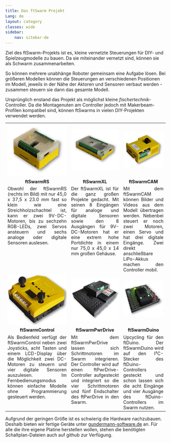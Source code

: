 ```yaml
---
title: Das ftSwarm Projekt
Lang: de
layout: category
classes: wide
sidebar:
    nav: sitebar-de
---
```


Ziel des ftSwarm-Projekts ist es, kleine vernetzte Steuerungen für DIY- und Spielzeugmodelle zu bauen. Da sie miteinander vernetzt sind, können sie als Schwarm zusammenarbeiten. 

So können mehrere unabhänge Roboter gemeinsam eine Aufgabe lösen. Bei größeren Modellen können die Steuerungen an verschiedenen Positionen im Modell, jeweils in der Nähe der Aktoren und Sensoren verbaut werden - zusammen steuern sie dann das gesamte Modell.

Ursprünglich enstand das Projekt als möglichst kleine *fischertechnik*-Controller. Da die Montagenuten am Controller jedoch mit Makerbeam-Profilen kompatibel sind, können ftSwarms in vielen DIY-Projekten verwendet werden.

<style>
td, th {
    border: none!important;
}
</style>

<table>
    <tr>
        <td style="text-align: center;"><img src="/assets/img/ftSwarmRS.png" width="200"></td>
        <td style="text-align: center;"><img src="/assets/img/ftSwarmXL.png" width="250"></td>
        <td style="text-align: center;"><img src="/assets/img/ftSwarmCAM.png" width="150"></td>
    </tr>
    <tr>
        <td style="text-align: center; font-weight: bold;">ftSwarmRS</td>
        <td style="text-align: center; font-weight: bold;">ftSwarmXL</td>
        <td style="text-align: center; font-weight: bold;">ftSwarmCAM</td>
    </tr>
    <tr>
        <td style="vertical-align: top; text-align: justify;">
            Obwohl der ftSwarmRS (rechts im Bild) mit nur 45,0 x 37,5 x 23.0 mm fast so klein wie eine Streichholzschachtel ist, kann er zwei 9V-DC-Motoren, bis zu sechzehn RGB-LEDs, zwei Servos ansteuern und sechs analoge oder digitale Sensoren auslesen.
        </td>
        <td style="vertical-align: top; text-align: justify;">
            Der ftSwarmXL ist für die ganz großen Projekte gedacht. Mit seinen 8 Eingängen für analoge und digitale Sensoren sowie den 8 Ausgängen für 9V-DC-Motoren hat er eine extrem hohe Portdichte in einem nur 75,0 x 45,0 x 14 mm großen Gehäuse. 
        </td>
        <td style="vertical-align: top; text-align: justify;">
            Mit dem ftSwarmCAM können Bilder und Videos aus dem Modell übertragen werden. Nebenbei steuert er noch zwei Motoren, einen Servo und hat drei digitale Eingänge. Zwei direkt anschließbare LiPo-Akkus machen den Controller mobil.
        </td>
    </tr>
    <tr>
        <td style="text-align: center;"><img src="/assets/img/ftSwarmControl.png" width="200"></td>
        <td style="text-align: center;"><img src="/assets/img/ftSwarmPwrDrive.png" width="200"></td>
        <td style="text-align: center;"><img src="/assets/img/ftSwarmDuino.png" width="200"></td>
    </tr>
    <tr>
        <td style="text-align: center; font-weight: bold;">ftSwarmControl</td>
        <td style="text-align: center; font-weight: bold;">ftSwarmPwrDrive</td>
        <td style="text-align: center; font-weight: bold;">ftSwarmDuino</td>
    </tr>
    <tr>
        <td style="vertical-align: top; text-align: justify;">
            Als Bedienfeld verfügt der ftSwarmControl neben zwei Joysticks, acht Tasten und einem LCD-Display über die Möglichkeit zwei DC-Motoren zu steuern und vier digitale Sensoren auszulesen. Im Fernbedienungsmodus können
            einfache Modelle ohne Programmierung gesteuert werden. 
        </td>
        <td style="vertical-align: top; text-align: justify;">
            Mit dem ftSwarmPwrDrive lassen sich Schrittmotoren im Swarm integrieren. Der Controller wird auf einen 
            ftPwrDrive-Controller aufgesteckt und integriert so die vier Schrittmotoren und fünf Endschalter des ftPwrDrive
            in den Swarm.
        </td>
        <td style="vertical-align: top; text-align: justify;">
            Upcycling für den ftDuino. Der ftSwarmDuino wird auf den I²C-Stecker des ftDuino-Controllers gesteckt und schon
            lassen sich die acht Eingänge und vier Ausgänge des ftDuino-Controllers im Swarm nutzen.
        </td>
    </tr>
</table>

Aufgrund der geringen Größe ist es schwierig die Hardware nachzubauen. Deshalb bieten wir fertige Geräte unter [gundermann-software.de](https://gundermann-software.de/) an. Für alle die ihre eigene Platine herstellen wollen, stehen die benötigten Schaltplan-Dateien auch auf github zur Verfügung.

